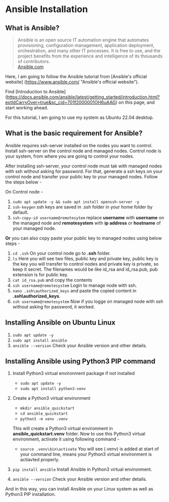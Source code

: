 # Ansible Installation

## What is Ansible?

> Ansible is an open source IT automation engine that automates provisioning, configuration management, application deployment, orchestration, and many other IT processes. It is free to use, and the project benefits from the experience and intelligence of its thousands of contributors. <br> [Ansible.com](https://www.ansible.com/)



Here, I am going to follow the Ansible tutorial from [Ansible's official website] (https://www.ansible.com/ "Ansible's official website").

Find [Introduction to Ansible] (https://docs.ansible.com/ansible/latest/getting_started/introduction.html?extIdCarryOver=true&sc_cid=701f2000001OH6uAAG) on this page, and start working ahead.

For this tutorial, I am going to use my system as Ubuntu 22.04 desktop.

## What is the basic requirement for Ansible?

Ansible requires ssh-server installed on the nodes you want to control.
Install ssh-server on the control node and managed nodes.
Control node is your system, from where you are going to control your nodes.

After installing ssh-server, your control node must tak with managed nodes with ssh without asking for password. For that, generate a ssh keys on your control node and transfer your public key to your managed nodes. Follow the steps below -

On Control node - 

1. `sudo apt update -y && sudo apt install openssh-server -y`
2. `ssh-keygen` ssh keys are saved in .ssh folder in your home folder by default.
3. `ssh-copy-id username@remotesytem` replace __username__ with **username** on the managed node and __remotesystem__ with **ip address** or **hostname** of your managed node.

**Or** you can also copy paste your public key to managed nodes using below steps -

1. `cd .ssh` On your control node go to **.ssh** folder.
2. `ls` Here you will see two files, public key and private key, public key is the key you will transfer to control nodes and private key is private, so keep it secret. The filenames would be like id_rsa and id_rsa.pub, pub extension is for public key.
3. `cat id_rsa.pub` and copy the contents 
4. `ssh username@remotesystem` Login to manage node with ssh.
5. `nano .ssh\authorized_keys` and paste the copied content in **.ssh\authorized_keys**.
6. `ssh username@remotesystem` Now if you logge on managed node with ssh without asking for password, it worked.

## Installing Ansible on Ubuntu Linux

1. `sudo apt update -y`
2. `sudo apt install ansible`
3. `ansible --version` Check your Ansible version and other details.

## Installing Ansible using Python3 PIP command

1. Install Python3 virtual environment package if not installed
    - `sudo apt update -y`
    - `sudo apt install python3-venv`
        
2. Create a Python3 virtual environment
    - `mkdir ansible_quickstart`
    - `cd ansible_quickstart`
    - `python3 -m venv .venv`

    This will create a Python3 virtual environment in **ansible_quickstart\.venv** folder.
    Now to use this Python3 virtual environment, activate it using following command - 

    - `source .venv\bin\activate` You will see (.venv) is added at start of your command line, means your Python3 virtual environment is actiavted properly.

3. `pip install ansible` Install Ansible in Python3 virtual environment.

4. `ansible --version` Check your Ansible version and other details.

And in this way, you can install Ansible on your Linux system as well as Python3 PIP installation. 